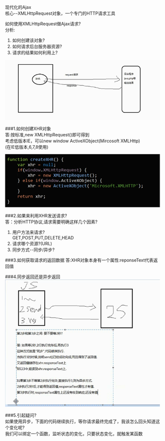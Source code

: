 现代化的Ajax  
核心--XMLHttpRequest对象，一个专门的HTTP请求工具

如何使用XMLHttpRequest做Ajax请求?  
分析:  
1. 如何创建该对象?  
2. 如何请求后台服务器资源?  
3. 请求的结果如何利用上?  

![](./image/img01.png) 
 
###1.如何创建XHR对象  
答:按标准,new XMLHttpRequest()即可得到  
考虑低版本IE，可以new window ActiveXObject(Mircosoft XMLHttp)  
(在IE低版本,6,7,8使用)  
    
![](./image/img02.png) 

###2.如果来利用XHR发送请求?  
答：分析HTTP协议,请求需要明确这样几个因素?  
1. 用户方法来请求?  
GET,POST,PUT,DELETE,HEAD  
2. 请求哪个资源?(URL)  
3. 同步方式--同步/异步?

###3.如何获取请求的返回数据
答:XHR对象本身有一个属性:reponseText代表返回值  


###4.同步返回还是异步返回  
![](./image/img03.png) 

###5.引起疑问?  
如果使用异步，下面的代码继续执行，等你请求最终完成了，我该怎么回头知道这个变化呢?  
我们可以绑定一个函数，监听状态的变化，只要状态变化，就触发某函数